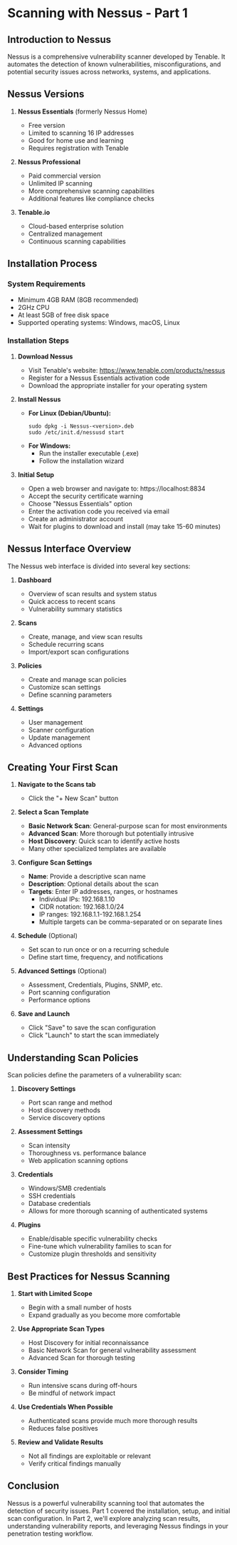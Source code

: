 # Scanning with Nessus - Part 1

## Introduction to Nessus

Nessus is a comprehensive vulnerability scanner developed by Tenable. It automates the detection of known vulnerabilities, misconfigurations, and potential security issues across networks, systems, and applications.

## Nessus Versions

1. **Nessus Essentials** (formerly Nessus Home)
   - Free version
   - Limited to scanning 16 IP addresses
   - Good for home use and learning
   - Requires registration with Tenable

2. **Nessus Professional**
   - Paid commercial version
   - Unlimited IP scanning
   - More comprehensive scanning capabilities
   - Additional features like compliance checks

3. **Tenable.io**
   - Cloud-based enterprise solution
   - Centralized management
   - Continuous scanning capabilities

## Installation Process

### System Requirements
- Minimum 4GB RAM (8GB recommended)
- 2GHz CPU
- At least 5GB of free disk space
- Supported operating systems: Windows, macOS, Linux

### Installation Steps

1. **Download Nessus**
   - Visit Tenable's website: https://www.tenable.com/products/nessus
   - Register for a Nessus Essentials activation code
   - Download the appropriate installer for your operating system

2. **Install Nessus**
   - **For Linux (Debian/Ubuntu):**
     ```
     sudo dpkg -i Nessus-<version>.deb
     sudo /etc/init.d/nessusd start
     ```
   - **For Windows:**
     - Run the installer executable (.exe)
     - Follow the installation wizard

3. **Initial Setup**
   - Open a web browser and navigate to: https://localhost:8834
   - Accept the security certificate warning
   - Choose "Nessus Essentials" option
   - Enter the activation code you received via email
   - Create an administrator account
   - Wait for plugins to download and install (may take 15-60 minutes)

## Nessus Interface Overview

The Nessus web interface is divided into several key sections:

1. **Dashboard**
   - Overview of scan results and system status
   - Quick access to recent scans
   - Vulnerability summary statistics

2. **Scans**
   - Create, manage, and view scan results
   - Schedule recurring scans
   - Import/export scan configurations

3. **Policies**
   - Create and manage scan policies
   - Customize scan settings
   - Define scanning parameters

4. **Settings**
   - User management
   - Scanner configuration
   - Update management
   - Advanced options

## Creating Your First Scan

1. **Navigate to the Scans tab**
   - Click the "+ New Scan" button

2. **Select a Scan Template**
   - **Basic Network Scan**: General-purpose scan for most environments
   - **Advanced Scan**: More thorough but potentially intrusive
   - **Host Discovery**: Quick scan to identify active hosts
   - Many other specialized templates are available

3. **Configure Scan Settings**
   - **Name**: Provide a descriptive scan name
   - **Description**: Optional details about the scan
   - **Targets**: Enter IP addresses, ranges, or hostnames
     - Individual IPs: 192.168.1.10
     - CIDR notation: 192.168.1.0/24
     - IP ranges: 192.168.1.1-192.168.1.254
     - Multiple targets can be comma-separated or on separate lines

4. **Schedule** (Optional)
   - Set scan to run once or on a recurring schedule
   - Define start time, frequency, and notifications

5. **Advanced Settings** (Optional)
   - Assessment, Credentials, Plugins, SNMP, etc.
   - Port scanning configuration
   - Performance options

6. **Save and Launch**
   - Click "Save" to save the scan configuration
   - Click "Launch" to start the scan immediately

## Understanding Scan Policies

Scan policies define the parameters of a vulnerability scan:

1. **Discovery Settings**
   - Port scan range and method
   - Host discovery methods
   - Service discovery options

2. **Assessment Settings**
   - Scan intensity
   - Thoroughness vs. performance balance
   - Web application scanning options

3. **Credentials**
   - Windows/SMB credentials
   - SSH credentials
   - Database credentials
   - Allows for more thorough scanning of authenticated systems

4. **Plugins**
   - Enable/disable specific vulnerability checks
   - Fine-tune which vulnerability families to scan for
   - Customize plugin thresholds and sensitivity

## Best Practices for Nessus Scanning

1. **Start with Limited Scope**
   - Begin with a small number of hosts
   - Expand gradually as you become more comfortable

2. **Use Appropriate Scan Types**
   - Host Discovery for initial reconnaissance
   - Basic Network Scan for general vulnerability assessment
   - Advanced Scan for thorough testing

3. **Consider Timing**
   - Run intensive scans during off-hours
   - Be mindful of network impact

4. **Use Credentials When Possible**
   - Authenticated scans provide much more thorough results
   - Reduces false positives

5. **Review and Validate Results**
   - Not all findings are exploitable or relevant
   - Verify critical findings manually

## Conclusion

Nessus is a powerful vulnerability scanning tool that automates the detection of security issues. Part 1 covered the installation, setup, and initial scan configuration. In Part 2, we'll explore analyzing scan results, understanding vulnerability reports, and leveraging Nessus findings in your penetration testing workflow.
